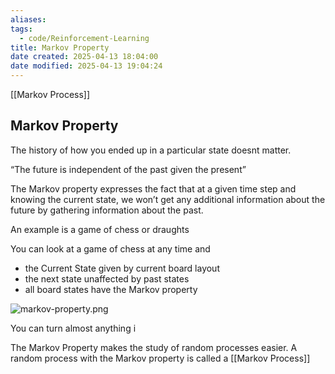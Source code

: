 ```yaml
---
aliases: 
tags:
  - code/Reinforcement-Learning
title: Markov Property
date created: 2025-04-13 18:04:00
date modified: 2025-04-13 19:04:24
---
```


[[Markov Process]] 

## Markov Property

The history of how you ended up in a particular state doesnt matter.

“The future is independent of the past given the present”

The Markov property expresses the fact that at a given time step and knowing the current state, we won’t get any additional information about the future by gathering information about the past.

An example is a game of chess or draughts

You can look at a game of chess at any time and 
- the Current State given by current board layout
- the next state unaffected by past states
- all board states have the Markov property

![markov-property.png](https://typora-tes.oss-cn-shanghai.aliyuncs.com/picgo/markov-property.png)



You can turn almost anything i


The Markov Property makes the study of random processes easier.  A random process with the Markov property is called a [[Markov Process]]
